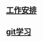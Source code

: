 [工作安排](https://github.com/AbandonedDrama/nodeJS-study/blob/master/work.js)
---
[git学习](https://github.com/AbandonedDrama/nodeJS-study/blob/master/gitStudy.js)
---

